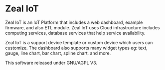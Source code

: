 # Zeal IoT

Zeal IoT is an IoT Platform that includes a web dashboard, example firmware, and also ETL module. Zeal IoT uses Cloud infrastructure includes computing services, database services that help service availability. 

Zeal IoT is a support device template or custom device which users can customize. The dashboard also supports many widget types eg: text, gauge, line chart, bar chart, spline chart, and more.

This software released under GNU/AGPL V3.
